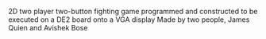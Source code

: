 2D two player two-button fighting game programmed and constructed to be executed on a DE2 board onto a VGA display
Made by two people, James Quien and Avishek Bose
